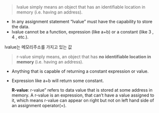>lvalue simply means an object that has an identifiable location in memory (i.e. having an address).

- In any assignment statement “lvalue” must have the capability to store the data.
- lvalue cannot be a function, expression (like a+b) or a constant (like 3 , 4 , etc.).

lvalue는 메모리주소를 가지고 있는 값 





>r-value simply means, an object that has **no identifiable location in memory** (i.e. having an address).

- Anything that is capable of returning a constant expression or value.
- Expression like a+b will return some constant.

  **R-value**: r-value” refers to data value that is stored at some address in memory. A r-value is an expression, that can’t have a value assigned to it, which means r-value can appear on right but not on left hand side of an assignment operator(=).

